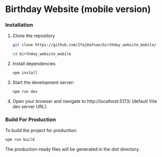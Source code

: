 # Birthday Website (mobile version)

### Installation

1. Clone the repository
   ```bash
   git clone https://github.com/Ifaj0afnan/birthday_website_mobile/
   
   cd birthday_website_mobile
   ```
2. Install dependencies
   ```bash
   npm install
   ```
3. Start the development server:
    ```bash
    npm run dev
    ```
4. Open your browser and navigate to http://localhost:5173/ (default Vite dev   server URL).


### Build For Production

 To build the project for production:
```bash
npm run build
```
The production-ready files will be generated in the _dist_ directory.
